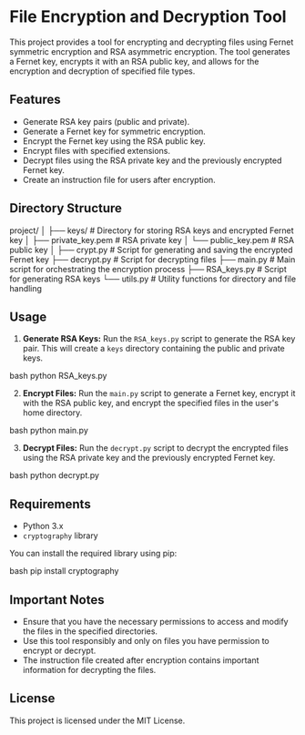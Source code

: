 # File Encryption and Decryption Tool

This project provides a tool for encrypting and decrypting files using Fernet symmetric encryption and RSA asymmetric encryption. The tool generates a Fernet key, encrypts it with an RSA public key, and allows for the encryption and decryption of specified file types.

## Features

- Generate RSA key pairs (public and private).
- Generate a Fernet key for symmetric encryption.
- Encrypt the Fernet key using the RSA public key.
- Encrypt files with specified extensions.
- Decrypt files using the RSA private key and the previously encrypted Fernet key.
- Create an instruction file for users after encryption.

## Directory Structure
project/
│
├── keys/                     # Directory for storing RSA keys and encrypted Fernet key
│   ├── private_key.pem       # RSA private key
│   └── public_key.pem        # RSA public key
│
├── crypt.py                  # Script for generating and saving the encrypted Fernet key
├── decrypt.py                # Script for decrypting files
├── main.py                   # Main script for orchestrating the encryption process
├── RSA_keys.py               # Script for generating RSA keys
└── utils.py                  # Utility functions for directory and file handling


## Usage

1. **Generate RSA Keys:**
   Run the `RSA_keys.py` script to generate the RSA key pair. This will create a `keys` directory containing the public and private keys.

bash
python RSA_keys.py


2. **Encrypt Files:**
   Run the `main.py` script to generate a Fernet key, encrypt it with the RSA public key, and encrypt the specified files in the user's home directory.

bash
python main.py


3. **Decrypt Files:**
   Run the `decrypt.py` script to decrypt the encrypted files using the RSA private key and the previously encrypted Fernet key.

bash
python decrypt.py


## Requirements

- Python 3.x
- `cryptography` library

You can install the required library using pip:

bash
pip install cryptography


## Important Notes

- Ensure that you have the necessary permissions to access and modify the files in the specified directories.
- Use this tool responsibly and only on files you have permission to encrypt or decrypt.
- The instruction file created after encryption contains important information for decrypting the files.

## License

This project is licensed under the MIT License.